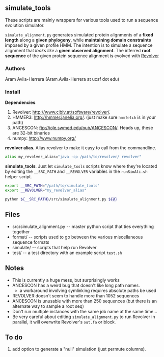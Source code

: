 ## simulate_tools

These scripts are mainly wrappers for various tools used to run a sequence evolution simulator.

`simulate_alignment.py` generates simulated protein alignments of a **fixed length** along a **given phylogeny**,
while **maintaining domain constraints** imposed by a given profile HMM. The intention is to simulate a sequence
alignment that *looks like* a **given observed alignment**. The inferred **root sequence**
of the given protein sequence alignment is evolved with [Revolver](http://www.cibiv.at/software/revolver/)

### Authors

Aram Avila-Herrera (Aram.Avila-Herrera at ucsf dot edu)

### Install
**Dependencies**

1. Revolver: <http://www.cibiv.at/software/revolver/>.
2. HMMER3: <http://hmmer.janelia.org/>. (just make sure `hmmfetch` is in your path)
3. ANCESCON: <ftp://iole.swmed.edu/pub/ANCESCON/>. Heads up, these are 32-bit binaries
4. numpy: <http://www.numpy.org/>

**revolver alias**.
Alias revolver to make it easy to call from the commandline.
```bash
alias my_revolver_alias="java -cp /path/to/revolver/ revolver"
```

**simulate_tools**.
Just let `simulate_tools` scripts know where they're located by editing
the `__SRC_PATH` and `__REVOLVER` variables in the `runSimAli.sh` helper script.
```bash
export __SRC_PATH="/path/to/simulate_tools"
export __REVOLVER="my_revolver_alias"

python ${__SRC_PATH}/src/simulate_alignment.py ${@}
```

## Files
- src/simulate_alignment.py -- master python script that ties everything together
- format/ -- scripts used to go between the various miscellaneous sequence formats
- simulate/ -- scripts that help run Revolver
- test/ -- a test directory with an example script `test.sh`

## Notes
- This is currently a huge mess, but surprisingly works
- ANCESCON has a weird bug that doesn't like long path names.
	- a workaround involving symlinking requires absolute paths be used
- REVOLVER doesn't seem to handle more than 1052 sequences
- ANCESCON is unusable with more than 250 sequences (but there is an alternate way to sample a root seq)
- Don't run multiple instances with the same job name at the same time...
- Be very careful about editing `simulate_alignment.py` to run Revolver in parallel, it will overwrite Revolver's `out.fa` or block.

## To do
1. add option to generate a "null" simulation (just permute columns). 
